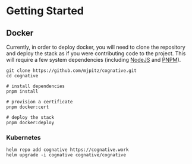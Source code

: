 # Getting Started

## Docker

Currently, in order to deploy docker, you will need to clone the repository and deploy the stack as if you were
contributing code to the project. This will require a few system dependencies (including [NodeJS][] and [PNPM][]).

[NodeJS]: https://nodejs.org
[PNPM]: https://pnpm.io

```shell
git clone https://github.com/mjpitz/cognative.git
cd cognative

# install dependencies
pnpm install

# provision a certificate
pnpm docker:cert

# deploy the stack
pnpm docker:deploy
```

### Kubernetes

```shell
helm repo add cognative https://cognative.work
helm upgrade -i cognative cognative/cognative
```
